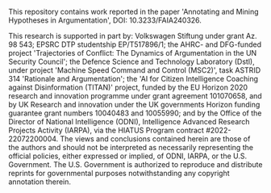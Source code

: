This repository contains work reported in the paper 'Annotating and Mining Hypotheses in Argumentation', DOI: 10.3233/FAIA240326.

This research is supported in part by: Volkswagen Stiftung under grant Az. 98 543; EPSRC DTP studentship EP/T517896/1; the AHRC- and DFG-funded project 'Trajectories of Conflict: The Dynamics of Argumentation in the UN Security Council'; the Defence Science and Technology Laboratory (Dstl), under project 'Machine Speed Command and Control (MSC2)', task ASTRID 314 'Rationale and Argumentation'; the 'AI for Citizen Intelligence Coaching against Disinformation (TITAN)' project, funded by the EU Horizon 2020 research and innovation programme under grant agreement 101070658, and by UK Research and innovation under the UK governments Horizon funding guarantee grant numbers 10040483 and 10055990; and by the Office of the Director of National Intelligence (ODNI), Intelligence Advanced Research Projects Activity (IARPA), via the HIATUS Program contract #2022-22072200004. The views and conclusions contained herein are those of the authors and should not be interpreted as necessarily representing the official policies, either expressed or implied, of ODNI, IARPA, or the U.S. Government. The U.S. Government is authorized to reproduce and distribute reprints for governmental purposes notwithstanding any copyright annotation therein.

